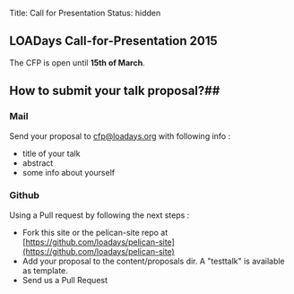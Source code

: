 Title: Call for Presentation
Status: hidden

## LOADays Call-for-Presentation 2015 ##
The CFP is open until __15th of March__.


## How to submit your talk proposal?##


### Mail ###
Send your proposal to [cfp@loadays.org](mailto:cfp@loadays.org) with following info :

-   title of your talk
-   abstract
-   some info about yourself

### Github ###

Using a Pull request by following the next steps :

-   Fork this site or the pelican-site repo at [https://github.com/loadays/pelican-site](https://github.com/loadays/pelican-site)
-   Add your proposal to the content/proposals dir. A "testtalk" is available
    as template.
-   Send us a Pull Request
